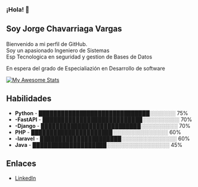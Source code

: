 ### ¡Hola! 👋
## Soy Jorge Chavarriaga Vargas
#### 
Bienvenido a mi perfil de GitHub.  
Soy un apasionado Ingeniero de Sistemas  
Esp Tecnologica en seguridad y gestion de Bases de Datos

En espera del grado de Especialiazión en Desarrollo de software

[![My Awesome Stats](https://awesome-github-stats.azurewebsites.net/user-stats/jlchavarriaga?cardType=level&theme=github-dark&preferLogin=true)](https://git.io/awesome-stats-card)

## Habilidades

- **Python**    - ██████████████████████████████░░░░░░░ 75%
- **-FastAPI**  - ███████████████████████████░░░░░░░░░░ 70%
- **-Django**   - ███████████████████████████░░░░░░░░░░ 70%
- **PHP**       - ██████████████████████░░░░░░░░░░░░░░░ 60%
- **-laravel**  - ██████████████████████░░░░░░░░░░░░░░░ 60%
- **Java**      - ████████████████████░░░░░░░░░░░░░░░░░ 45%

## Enlaces

- [LinkedIn](https://www.linkedin.com/in/tu-usuario-linkedin/)

  
<!--
**jlchavarriaga/jlchavarriaga** is a ✨ _special_ ✨ repository because its `README.md` (this file) appears on your GitHub profile.

Here are some ideas to get you started:

- 🔭 I’m currently working on ...
- 🌱 I’m currently learning ...
- 👯 I’m looking to collaborate on ...
- 🤔 I’m looking for help with ...
- 💬 Ask me about ...
- 📫 How to reach me: ...
- 😄 Pronouns: ...
- ⚡ Fun fact: ...
-->
